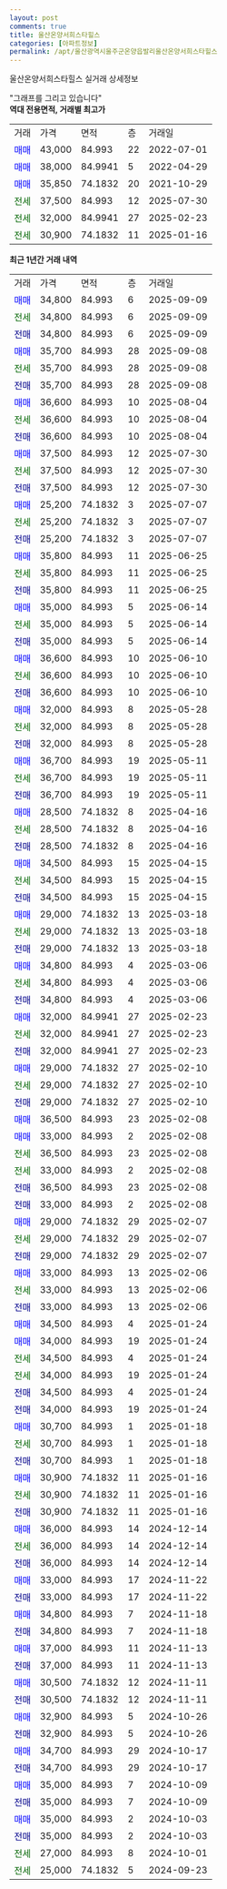 ```yaml
---
layout: post
comments: true
title: 울산온양서희스타힐스
categories: [아파트정보]
permalink: /apt/울산광역시울주군온양읍발리울산온양서희스타힐스
---
```


울산온양서희스타힐스 실거래 상세정보

<script type="text/javascript">
  google.charts.load('current', {'packages':['line', 'corechart']});
  google.charts.setOnLoadCallback(drawChart);

  function drawChart() {
    var data = new google.visualization.DataTable();
    data.addColumn('date', '거래일');
    data.addColumn('number', "매매");
    data.addColumn('number', "전세");
    data.addColumn('number', "전매");

    data.addRows([[new Date(Date.parse("2025-09-09")), 34800, null, null], [new Date(Date.parse("2025-09-09")), null, 34800, null], [new Date(Date.parse("2025-09-09")), null, null, 34800], [new Date(Date.parse("2025-09-08")), 35700, null, null], [new Date(Date.parse("2025-09-08")), null, 35700, null], [new Date(Date.parse("2025-09-08")), null, null, 35700], [new Date(Date.parse("2025-08-04")), 36600, null, null], [new Date(Date.parse("2025-08-04")), null, 36600, null], [new Date(Date.parse("2025-08-04")), null, null, 36600], [new Date(Date.parse("2025-07-30")), 37500, null, null], [new Date(Date.parse("2025-07-30")), null, 37500, null], [new Date(Date.parse("2025-07-30")), null, null, 37500], [new Date(Date.parse("2025-07-07")), 25200, null, null], [new Date(Date.parse("2025-07-07")), null, 25200, null], [new Date(Date.parse("2025-07-07")), null, null, 25200], [new Date(Date.parse("2025-06-25")), 35800, null, null], [new Date(Date.parse("2025-06-25")), null, 35800, null], [new Date(Date.parse("2025-06-25")), null, null, 35800], [new Date(Date.parse("2025-06-14")), 35000, null, null], [new Date(Date.parse("2025-06-14")), null, 35000, null], [new Date(Date.parse("2025-06-14")), null, null, 35000], [new Date(Date.parse("2025-06-10")), 36600, null, null], [new Date(Date.parse("2025-06-10")), null, 36600, null], [new Date(Date.parse("2025-06-10")), null, null, 36600], [new Date(Date.parse("2025-05-28")), 32000, null, null], [new Date(Date.parse("2025-05-28")), null, 32000, null], [new Date(Date.parse("2025-05-28")), null, null, 32000], [new Date(Date.parse("2025-05-11")), 36700, null, null], [new Date(Date.parse("2025-05-11")), null, 36700, null], [new Date(Date.parse("2025-05-11")), null, null, 36700], [new Date(Date.parse("2025-04-16")), 28500, null, null], [new Date(Date.parse("2025-04-16")), null, 28500, null], [new Date(Date.parse("2025-04-16")), null, null, 28500], [new Date(Date.parse("2025-04-15")), 34500, null, null], [new Date(Date.parse("2025-04-15")), null, 34500, null], [new Date(Date.parse("2025-04-15")), null, null, 34500], [new Date(Date.parse("2025-03-18")), 29000, null, null], [new Date(Date.parse("2025-03-18")), null, 29000, null], [new Date(Date.parse("2025-03-18")), null, null, 29000], [new Date(Date.parse("2025-03-06")), 34800, null, null], [new Date(Date.parse("2025-03-06")), null, 34800, null], [new Date(Date.parse("2025-03-06")), null, null, 34800], [new Date(Date.parse("2025-02-23")), 32000, null, null], [new Date(Date.parse("2025-02-23")), null, 32000, null], [new Date(Date.parse("2025-02-23")), null, null, 32000], [new Date(Date.parse("2025-02-10")), 29000, null, null], [new Date(Date.parse("2025-02-10")), null, 29000, null], [new Date(Date.parse("2025-02-10")), null, null, 29000], [new Date(Date.parse("2025-02-08")), 36500, null, null], [new Date(Date.parse("2025-02-08")), 33000, null, null], [new Date(Date.parse("2025-02-08")), null, 36500, null], [new Date(Date.parse("2025-02-08")), null, 33000, null], [new Date(Date.parse("2025-02-08")), null, null, 36500], [new Date(Date.parse("2025-02-08")), null, null, 33000], [new Date(Date.parse("2025-02-07")), 29000, null, null], [new Date(Date.parse("2025-02-07")), null, 29000, null], [new Date(Date.parse("2025-02-07")), null, null, 29000], [new Date(Date.parse("2025-02-06")), 33000, null, null], [new Date(Date.parse("2025-02-06")), null, 33000, null], [new Date(Date.parse("2025-02-06")), null, null, 33000], [new Date(Date.parse("2025-01-24")), 34500, null, null], [new Date(Date.parse("2025-01-24")), 34000, null, null], [new Date(Date.parse("2025-01-24")), null, 34500, null], [new Date(Date.parse("2025-01-24")), null, 34000, null], [new Date(Date.parse("2025-01-24")), null, null, 34500], [new Date(Date.parse("2025-01-24")), null, null, 34000], [new Date(Date.parse("2025-01-18")), 30700, null, null], [new Date(Date.parse("2025-01-18")), null, 30700, null], [new Date(Date.parse("2025-01-18")), null, null, 30700], [new Date(Date.parse("2025-01-16")), 30900, null, null], [new Date(Date.parse("2025-01-16")), null, 30900, null], [new Date(Date.parse("2025-01-16")), null, null, 30900], [new Date(Date.parse("2024-12-14")), 36000, null, null], [new Date(Date.parse("2024-12-14")), null, 36000, null], [new Date(Date.parse("2024-12-14")), null, null, 36000], [new Date(Date.parse("2024-11-22")), 33000, null, null], [new Date(Date.parse("2024-11-22")), null, null, 33000], [new Date(Date.parse("2024-11-18")), 34800, null, null], [new Date(Date.parse("2024-11-18")), null, null, 34800], [new Date(Date.parse("2024-11-13")), 37000, null, null], [new Date(Date.parse("2024-11-13")), null, null, 37000], [new Date(Date.parse("2024-11-11")), 30500, null, null], [new Date(Date.parse("2024-11-11")), null, null, 30500], [new Date(Date.parse("2024-10-26")), 32900, null, null], [new Date(Date.parse("2024-10-26")), null, null, 32900], [new Date(Date.parse("2024-10-17")), 34700, null, null], [new Date(Date.parse("2024-10-17")), null, null, 34700], [new Date(Date.parse("2024-10-09")), 35000, null, null], [new Date(Date.parse("2024-10-09")), null, null, 35000], [new Date(Date.parse("2024-10-03")), 35000, null, null], [new Date(Date.parse("2024-10-03")), null, null, 35000], [new Date(Date.parse("2024-10-01")), null, 27000, null], [new Date(Date.parse("2024-09-23")), null, 25000, null]]);

    var options = {
      hAxis: {
        format: 'yyyy/MM/dd'
      },    
      lineWidth: 0,
      pointsVisible: true,    
      title: '최근 1년간 유형별 실거래가 분포',
      legend: { position: 'bottom' }
    };

    var formatter = new google.visualization.NumberFormat({pattern:'###,###'} );
    formatter.format(data, 1);
    formatter.format(data, 2);
    
    setTimeout(function() {
        var chart = new google.visualization.LineChart(document.getElementById('columnchart_material'));
        chart.draw(data, (options));
        document.getElementById('loading').style.display = 'none';
    }, 200);
  }
</script>


<div id="loading" style="z-index:20; display: block; margin-left: 0px">"그래프를 그리고 있습니다"</div>
<div id="columnchart_material" style="width: 95%; margin-left: 0px; display: block"></div>
<!-- contents start -->
<b>역대 전용면적, 거래별 최고가</b>
<table class="sortable">
    <tr>
      <td>거래</td>
      <td>가격</td>
      <td>면적</td>
      <td>층</td>
      <td>거래일</td>
    </tr>
        <tr>
          <td><a style="color: blue">매매</a></td>
          <td>43,000</td>
          <td>84.993</td>
          <td>22</td>
          <td>2022-07-01</td>
        </tr>            <tr>
          <td><a style="color: blue">매매</a></td>
          <td>38,000</td>
          <td>84.9941</td>
          <td>5</td>
          <td>2022-04-29</td>
        </tr>            <tr>
          <td><a style="color: blue">매매</a></td>
          <td>35,850</td>
          <td>74.1832</td>
          <td>20</td>
          <td>2021-10-29</td>
        </tr>        
        <tr>
              <td><a style="color: darkgreen">전세</a></td>
              <td>37,500</td>
              <td>84.993</td>
              <td>12</td>
              <td>2025-07-30</td>
            </tr>            <tr>
              <td><a style="color: darkgreen">전세</a></td>
              <td>32,000</td>
              <td>84.9941</td>
              <td>27</td>
              <td>2025-02-23</td>
            </tr>            <tr>
              <td><a style="color: darkgreen">전세</a></td>
              <td>30,900</td>
              <td>74.1832</td>
              <td>11</td>
              <td>2025-01-16</td>
            </tr>        
    
</table>

<b>최근 1년간 거래 내역</b>

<table class="sortable">
    <tr>
      <td>거래</td>
      <td>가격</td>
      <td>면적</td>
      <td>층</td>
      <td>거래일</td>
    </tr>
    <tr>
      <td><a style="color: blue">매매</a></td>
      <td>34,800</td>
      <td>84.993</td>
      <td>6</td>
      <td>2025-09-09</td>
    </tr>          <tr>
      <td><a style="color: darkgreen">전세</a></td>
      <td>34,800</td>
      <td>84.993</td>
      <td>6</td>
      <td>2025-09-09</td>
    </tr>          <tr>
      <td><a style="color: darkblue">전매</a></td>
      <td>34,800</td>
      <td>84.993</td>
      <td>6</td>
      <td>2025-09-09</td>
    </tr>          <tr>
      <td><a style="color: blue">매매</a></td>
      <td>35,700</td>
      <td>84.993</td>
      <td>28</td>
      <td>2025-09-08</td>
    </tr>          <tr>
      <td><a style="color: darkgreen">전세</a></td>
      <td>35,700</td>
      <td>84.993</td>
      <td>28</td>
      <td>2025-09-08</td>
    </tr>          <tr>
      <td><a style="color: darkblue">전매</a></td>
      <td>35,700</td>
      <td>84.993</td>
      <td>28</td>
      <td>2025-09-08</td>
    </tr>          <tr>
      <td><a style="color: blue">매매</a></td>
      <td>36,600</td>
      <td>84.993</td>
      <td>10</td>
      <td>2025-08-04</td>
    </tr>          <tr>
      <td><a style="color: darkgreen">전세</a></td>
      <td>36,600</td>
      <td>84.993</td>
      <td>10</td>
      <td>2025-08-04</td>
    </tr>          <tr>
      <td><a style="color: darkblue">전매</a></td>
      <td>36,600</td>
      <td>84.993</td>
      <td>10</td>
      <td>2025-08-04</td>
    </tr>          <tr>
      <td><a style="color: blue">매매</a></td>
      <td>37,500</td>
      <td>84.993</td>
      <td>12</td>
      <td>2025-07-30</td>
    </tr>          <tr>
      <td><a style="color: darkgreen">전세</a></td>
      <td>37,500</td>
      <td>84.993</td>
      <td>12</td>
      <td>2025-07-30</td>
    </tr>          <tr>
      <td><a style="color: darkblue">전매</a></td>
      <td>37,500</td>
      <td>84.993</td>
      <td>12</td>
      <td>2025-07-30</td>
    </tr>          <tr>
      <td><a style="color: blue">매매</a></td>
      <td>25,200</td>
      <td>74.1832</td>
      <td>3</td>
      <td>2025-07-07</td>
    </tr>          <tr>
      <td><a style="color: darkgreen">전세</a></td>
      <td>25,200</td>
      <td>74.1832</td>
      <td>3</td>
      <td>2025-07-07</td>
    </tr>          <tr>
      <td><a style="color: darkblue">전매</a></td>
      <td>25,200</td>
      <td>74.1832</td>
      <td>3</td>
      <td>2025-07-07</td>
    </tr>          <tr>
      <td><a style="color: blue">매매</a></td>
      <td>35,800</td>
      <td>84.993</td>
      <td>11</td>
      <td>2025-06-25</td>
    </tr>          <tr>
      <td><a style="color: darkgreen">전세</a></td>
      <td>35,800</td>
      <td>84.993</td>
      <td>11</td>
      <td>2025-06-25</td>
    </tr>          <tr>
      <td><a style="color: darkblue">전매</a></td>
      <td>35,800</td>
      <td>84.993</td>
      <td>11</td>
      <td>2025-06-25</td>
    </tr>          <tr>
      <td><a style="color: blue">매매</a></td>
      <td>35,000</td>
      <td>84.993</td>
      <td>5</td>
      <td>2025-06-14</td>
    </tr>          <tr>
      <td><a style="color: darkgreen">전세</a></td>
      <td>35,000</td>
      <td>84.993</td>
      <td>5</td>
      <td>2025-06-14</td>
    </tr>          <tr>
      <td><a style="color: darkblue">전매</a></td>
      <td>35,000</td>
      <td>84.993</td>
      <td>5</td>
      <td>2025-06-14</td>
    </tr>          <tr>
      <td><a style="color: blue">매매</a></td>
      <td>36,600</td>
      <td>84.993</td>
      <td>10</td>
      <td>2025-06-10</td>
    </tr>          <tr>
      <td><a style="color: darkgreen">전세</a></td>
      <td>36,600</td>
      <td>84.993</td>
      <td>10</td>
      <td>2025-06-10</td>
    </tr>          <tr>
      <td><a style="color: darkblue">전매</a></td>
      <td>36,600</td>
      <td>84.993</td>
      <td>10</td>
      <td>2025-06-10</td>
    </tr>          <tr>
      <td><a style="color: blue">매매</a></td>
      <td>32,000</td>
      <td>84.993</td>
      <td>8</td>
      <td>2025-05-28</td>
    </tr>          <tr>
      <td><a style="color: darkgreen">전세</a></td>
      <td>32,000</td>
      <td>84.993</td>
      <td>8</td>
      <td>2025-05-28</td>
    </tr>          <tr>
      <td><a style="color: darkblue">전매</a></td>
      <td>32,000</td>
      <td>84.993</td>
      <td>8</td>
      <td>2025-05-28</td>
    </tr>          <tr>
      <td><a style="color: blue">매매</a></td>
      <td>36,700</td>
      <td>84.993</td>
      <td>19</td>
      <td>2025-05-11</td>
    </tr>          <tr>
      <td><a style="color: darkgreen">전세</a></td>
      <td>36,700</td>
      <td>84.993</td>
      <td>19</td>
      <td>2025-05-11</td>
    </tr>          <tr>
      <td><a style="color: darkblue">전매</a></td>
      <td>36,700</td>
      <td>84.993</td>
      <td>19</td>
      <td>2025-05-11</td>
    </tr>          <tr>
      <td><a style="color: blue">매매</a></td>
      <td>28,500</td>
      <td>74.1832</td>
      <td>8</td>
      <td>2025-04-16</td>
    </tr>          <tr>
      <td><a style="color: darkgreen">전세</a></td>
      <td>28,500</td>
      <td>74.1832</td>
      <td>8</td>
      <td>2025-04-16</td>
    </tr>          <tr>
      <td><a style="color: darkblue">전매</a></td>
      <td>28,500</td>
      <td>74.1832</td>
      <td>8</td>
      <td>2025-04-16</td>
    </tr>          <tr>
      <td><a style="color: blue">매매</a></td>
      <td>34,500</td>
      <td>84.993</td>
      <td>15</td>
      <td>2025-04-15</td>
    </tr>          <tr>
      <td><a style="color: darkgreen">전세</a></td>
      <td>34,500</td>
      <td>84.993</td>
      <td>15</td>
      <td>2025-04-15</td>
    </tr>          <tr>
      <td><a style="color: darkblue">전매</a></td>
      <td>34,500</td>
      <td>84.993</td>
      <td>15</td>
      <td>2025-04-15</td>
    </tr>          <tr>
      <td><a style="color: blue">매매</a></td>
      <td>29,000</td>
      <td>74.1832</td>
      <td>13</td>
      <td>2025-03-18</td>
    </tr>          <tr>
      <td><a style="color: darkgreen">전세</a></td>
      <td>29,000</td>
      <td>74.1832</td>
      <td>13</td>
      <td>2025-03-18</td>
    </tr>          <tr>
      <td><a style="color: darkblue">전매</a></td>
      <td>29,000</td>
      <td>74.1832</td>
      <td>13</td>
      <td>2025-03-18</td>
    </tr>          <tr>
      <td><a style="color: blue">매매</a></td>
      <td>34,800</td>
      <td>84.993</td>
      <td>4</td>
      <td>2025-03-06</td>
    </tr>          <tr>
      <td><a style="color: darkgreen">전세</a></td>
      <td>34,800</td>
      <td>84.993</td>
      <td>4</td>
      <td>2025-03-06</td>
    </tr>          <tr>
      <td><a style="color: darkblue">전매</a></td>
      <td>34,800</td>
      <td>84.993</td>
      <td>4</td>
      <td>2025-03-06</td>
    </tr>          <tr>
      <td><a style="color: blue">매매</a></td>
      <td>32,000</td>
      <td>84.9941</td>
      <td>27</td>
      <td>2025-02-23</td>
    </tr>          <tr>
      <td><a style="color: darkgreen">전세</a></td>
      <td>32,000</td>
      <td>84.9941</td>
      <td>27</td>
      <td>2025-02-23</td>
    </tr>          <tr>
      <td><a style="color: darkblue">전매</a></td>
      <td>32,000</td>
      <td>84.9941</td>
      <td>27</td>
      <td>2025-02-23</td>
    </tr>          <tr>
      <td><a style="color: blue">매매</a></td>
      <td>29,000</td>
      <td>74.1832</td>
      <td>27</td>
      <td>2025-02-10</td>
    </tr>          <tr>
      <td><a style="color: darkgreen">전세</a></td>
      <td>29,000</td>
      <td>74.1832</td>
      <td>27</td>
      <td>2025-02-10</td>
    </tr>          <tr>
      <td><a style="color: darkblue">전매</a></td>
      <td>29,000</td>
      <td>74.1832</td>
      <td>27</td>
      <td>2025-02-10</td>
    </tr>          <tr>
      <td><a style="color: blue">매매</a></td>
      <td>36,500</td>
      <td>84.993</td>
      <td>23</td>
      <td>2025-02-08</td>
    </tr>          <tr>
      <td><a style="color: blue">매매</a></td>
      <td>33,000</td>
      <td>84.993</td>
      <td>2</td>
      <td>2025-02-08</td>
    </tr>          <tr>
      <td><a style="color: darkgreen">전세</a></td>
      <td>36,500</td>
      <td>84.993</td>
      <td>23</td>
      <td>2025-02-08</td>
    </tr>          <tr>
      <td><a style="color: darkgreen">전세</a></td>
      <td>33,000</td>
      <td>84.993</td>
      <td>2</td>
      <td>2025-02-08</td>
    </tr>          <tr>
      <td><a style="color: darkblue">전매</a></td>
      <td>36,500</td>
      <td>84.993</td>
      <td>23</td>
      <td>2025-02-08</td>
    </tr>          <tr>
      <td><a style="color: darkblue">전매</a></td>
      <td>33,000</td>
      <td>84.993</td>
      <td>2</td>
      <td>2025-02-08</td>
    </tr>          <tr>
      <td><a style="color: blue">매매</a></td>
      <td>29,000</td>
      <td>74.1832</td>
      <td>29</td>
      <td>2025-02-07</td>
    </tr>          <tr>
      <td><a style="color: darkgreen">전세</a></td>
      <td>29,000</td>
      <td>74.1832</td>
      <td>29</td>
      <td>2025-02-07</td>
    </tr>          <tr>
      <td><a style="color: darkblue">전매</a></td>
      <td>29,000</td>
      <td>74.1832</td>
      <td>29</td>
      <td>2025-02-07</td>
    </tr>          <tr>
      <td><a style="color: blue">매매</a></td>
      <td>33,000</td>
      <td>84.993</td>
      <td>13</td>
      <td>2025-02-06</td>
    </tr>          <tr>
      <td><a style="color: darkgreen">전세</a></td>
      <td>33,000</td>
      <td>84.993</td>
      <td>13</td>
      <td>2025-02-06</td>
    </tr>          <tr>
      <td><a style="color: darkblue">전매</a></td>
      <td>33,000</td>
      <td>84.993</td>
      <td>13</td>
      <td>2025-02-06</td>
    </tr>          <tr>
      <td><a style="color: blue">매매</a></td>
      <td>34,500</td>
      <td>84.993</td>
      <td>4</td>
      <td>2025-01-24</td>
    </tr>          <tr>
      <td><a style="color: blue">매매</a></td>
      <td>34,000</td>
      <td>84.993</td>
      <td>19</td>
      <td>2025-01-24</td>
    </tr>          <tr>
      <td><a style="color: darkgreen">전세</a></td>
      <td>34,500</td>
      <td>84.993</td>
      <td>4</td>
      <td>2025-01-24</td>
    </tr>          <tr>
      <td><a style="color: darkgreen">전세</a></td>
      <td>34,000</td>
      <td>84.993</td>
      <td>19</td>
      <td>2025-01-24</td>
    </tr>          <tr>
      <td><a style="color: darkblue">전매</a></td>
      <td>34,500</td>
      <td>84.993</td>
      <td>4</td>
      <td>2025-01-24</td>
    </tr>          <tr>
      <td><a style="color: darkblue">전매</a></td>
      <td>34,000</td>
      <td>84.993</td>
      <td>19</td>
      <td>2025-01-24</td>
    </tr>          <tr>
      <td><a style="color: blue">매매</a></td>
      <td>30,700</td>
      <td>84.993</td>
      <td>1</td>
      <td>2025-01-18</td>
    </tr>          <tr>
      <td><a style="color: darkgreen">전세</a></td>
      <td>30,700</td>
      <td>84.993</td>
      <td>1</td>
      <td>2025-01-18</td>
    </tr>          <tr>
      <td><a style="color: darkblue">전매</a></td>
      <td>30,700</td>
      <td>84.993</td>
      <td>1</td>
      <td>2025-01-18</td>
    </tr>          <tr>
      <td><a style="color: blue">매매</a></td>
      <td>30,900</td>
      <td>74.1832</td>
      <td>11</td>
      <td>2025-01-16</td>
    </tr>          <tr>
      <td><a style="color: darkgreen">전세</a></td>
      <td>30,900</td>
      <td>74.1832</td>
      <td>11</td>
      <td>2025-01-16</td>
    </tr>          <tr>
      <td><a style="color: darkblue">전매</a></td>
      <td>30,900</td>
      <td>74.1832</td>
      <td>11</td>
      <td>2025-01-16</td>
    </tr>          <tr>
      <td><a style="color: blue">매매</a></td>
      <td>36,000</td>
      <td>84.993</td>
      <td>14</td>
      <td>2024-12-14</td>
    </tr>          <tr>
      <td><a style="color: darkgreen">전세</a></td>
      <td>36,000</td>
      <td>84.993</td>
      <td>14</td>
      <td>2024-12-14</td>
    </tr>          <tr>
      <td><a style="color: darkblue">전매</a></td>
      <td>36,000</td>
      <td>84.993</td>
      <td>14</td>
      <td>2024-12-14</td>
    </tr>          <tr>
      <td><a style="color: blue">매매</a></td>
      <td>33,000</td>
      <td>84.993</td>
      <td>17</td>
      <td>2024-11-22</td>
    </tr>          <tr>
      <td><a style="color: darkblue">전매</a></td>
      <td>33,000</td>
      <td>84.993</td>
      <td>17</td>
      <td>2024-11-22</td>
    </tr>          <tr>
      <td><a style="color: blue">매매</a></td>
      <td>34,800</td>
      <td>84.993</td>
      <td>7</td>
      <td>2024-11-18</td>
    </tr>          <tr>
      <td><a style="color: darkblue">전매</a></td>
      <td>34,800</td>
      <td>84.993</td>
      <td>7</td>
      <td>2024-11-18</td>
    </tr>          <tr>
      <td><a style="color: blue">매매</a></td>
      <td>37,000</td>
      <td>84.993</td>
      <td>11</td>
      <td>2024-11-13</td>
    </tr>          <tr>
      <td><a style="color: darkblue">전매</a></td>
      <td>37,000</td>
      <td>84.993</td>
      <td>11</td>
      <td>2024-11-13</td>
    </tr>          <tr>
      <td><a style="color: blue">매매</a></td>
      <td>30,500</td>
      <td>74.1832</td>
      <td>12</td>
      <td>2024-11-11</td>
    </tr>          <tr>
      <td><a style="color: darkblue">전매</a></td>
      <td>30,500</td>
      <td>74.1832</td>
      <td>12</td>
      <td>2024-11-11</td>
    </tr>          <tr>
      <td><a style="color: blue">매매</a></td>
      <td>32,900</td>
      <td>84.993</td>
      <td>5</td>
      <td>2024-10-26</td>
    </tr>          <tr>
      <td><a style="color: darkblue">전매</a></td>
      <td>32,900</td>
      <td>84.993</td>
      <td>5</td>
      <td>2024-10-26</td>
    </tr>          <tr>
      <td><a style="color: blue">매매</a></td>
      <td>34,700</td>
      <td>84.993</td>
      <td>29</td>
      <td>2024-10-17</td>
    </tr>          <tr>
      <td><a style="color: darkblue">전매</a></td>
      <td>34,700</td>
      <td>84.993</td>
      <td>29</td>
      <td>2024-10-17</td>
    </tr>          <tr>
      <td><a style="color: blue">매매</a></td>
      <td>35,000</td>
      <td>84.993</td>
      <td>7</td>
      <td>2024-10-09</td>
    </tr>          <tr>
      <td><a style="color: darkblue">전매</a></td>
      <td>35,000</td>
      <td>84.993</td>
      <td>7</td>
      <td>2024-10-09</td>
    </tr>          <tr>
      <td><a style="color: blue">매매</a></td>
      <td>35,000</td>
      <td>84.993</td>
      <td>2</td>
      <td>2024-10-03</td>
    </tr>          <tr>
      <td><a style="color: darkblue">전매</a></td>
      <td>35,000</td>
      <td>84.993</td>
      <td>2</td>
      <td>2024-10-03</td>
    </tr>          <tr>
      <td><a style="color: darkgreen">전세</a></td>
      <td>27,000</td>
      <td>84.993</td>
      <td>8</td>
      <td>2024-10-01</td>
    </tr>          <tr>
      <td><a style="color: darkgreen">전세</a></td>
      <td>25,000</td>
      <td>74.1832</td>
      <td>5</td>
      <td>2024-09-23</td>
    </tr>      </table>
<!-- contents end -->    

